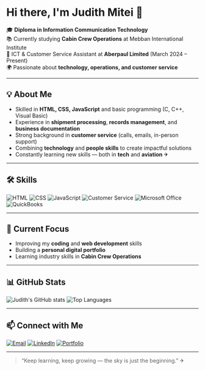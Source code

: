 # Hi there, I'm Judith Mitei 👋

🎓 **Diploma in Information Communication Technology**  
📚 Currently studying **Cabin Crew Operations** at Mebban International Institute  
💼 ICT & Customer Service Assistant at **Aberpaul Limited** (March 2024 – Present)  
🌍 Passionate about **technology, operations, and customer service**  

---

## 💡 About Me
- Skilled in **HTML, CSS, JavaScript** and basic programming (C, C++, Visual Basic)  
- Experience in **shipment processing**, **records management**, and **business documentation**  
- Strong background in **customer service** (calls, emails, in-person support)  
- Combining **technology** and **people skills** to create impactful solutions  
- Constantly learning new skills — both in **tech** and **aviation** ✈  

---

## 🛠 Skills
![HTML](https://img.shields.io/badge/-HTML5-E34F26?logo=html5&logoColor=white&style=for-the-badge)
![CSS](https://img.shields.io/badge/-CSS3-1572B6?logo=css3&logoColor=white&style=for-the-badge)
![JavaScript](https://img.shields.io/badge/-JavaScript-F7DF1E?logo=javascript&logoColor=black&style=for-the-badge)
![Customer Service](https://img.shields.io/badge/-Customer_Service-blue?style=for-the-badge)
![Microsoft Office](https://img.shields.io/badge/-Microsoft_Office-D83B01?logo=microsoft-office&logoColor=white&style=for-the-badge)
![QuickBooks](https://img.shields.io/badge/-QuickBooks-2CA01C?logo=quickbooks&logoColor=white&style=for-the-badge)

---

## 📌 Current Focus
- Improving my **coding** and **web development** skills  
- Building a **personal digital portfolio**  
- Learning industry skills in **Cabin Crew Operations**  

---

## 📊 GitHub Stats
![Judith's GitHub stats](https://github-readme-stats.vercel.app/api?username=YourGitHubUsername&show_icons=true&theme=blueberry)
![Top Languages](https://github-readme-stats.vercel.app/api/top-langs/?username=YourGitHubUsername&layout=compact&theme=blueberry)

---

## 📫 Connect with Me
[![Email](https://img.shields.io/badge/Email-judithmiteil%40gmail.com-red?style=for-the-badge&logo=gmail)](mailto:judithmiteil@gmail.com)
[![LinkedIn](https://img.shields.io/badge/LinkedIn-Profile-blue?style=for-the-badge&logo=linkedin)](https://www.linkedin.com/in/judith-mitei-b05110295?utm_source=share&utm_campaign=share_via&utm_content=profile&utm_medium=android_app)
[![Portfolio](https://img.shields.io/badge/Portfolio-Website-blueviolet?style=for-the-badge&logo=google-chrome)](https://miteijudith.portfoliobox.net/)

---

> “Keep learning, keep growing — the sky is just the beginning.” ✈


